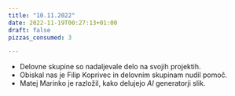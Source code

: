 ```yaml
---
title: "10.11.2022"
date: 2022-11-19T00:27:13+01:00
draft: false
pizzas_consumed: 3

---
```


- Delovne skupine so nadaljevale delo na svojih projektih.
- Obiskal nas je Filip Koprivec in delovnim skupinam nudil pomoč.
- Matej Marinko je razložil, kako delujejo *AI* generatorji slik.

